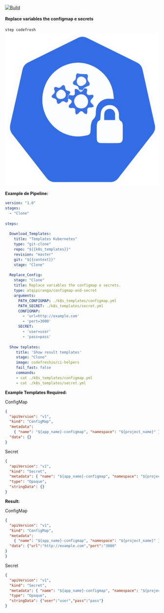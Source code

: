 [![Build](https://github.com/Thiagosnts/configmap-and-secret/actions/workflows/docker-image.yml/badge.svg)](https://github.com/Thiagosnts/configmap-and-secret/actions/workflows/docker-image.yml)


#### Replace variables the configmap e secrets
`step codefresh`
[![Build](icon-3.svg)](https://github.com/Thiagosnts/configmap-and-secret/actions/workflows/docker-image.yml)

**Example de Pipeline:**

```yml
version: "1.0"
stages:
  - "Clone"

steps:
 
  Download_Templates:
    title: "Templates Kubernetes"
    type: "git-clone"
    repo: "${{k8s_templates}}" 
    revision: "master"
    git: "${{context}}"
    stage: "Clone"

  Replace_Config:
    stage: "Clone"
    title: Replace variables the configmap e secrets.
    type: atqipiranga/configmap-and-secret
    arguments:
      PATH_CONFIGMAP: ./k8s_templates/configmap.yml
      PATH_SECRET: ./k8s_templates/secret.yml
      CONFIGMAP:
        - 'url=http://example.com'
        - 'port=3000'
      SECRET:
        - 'user=user'
        - 'pass=pass'
  
  Show teplates:
     title: 'Show result templates'
     stage: "Clone"
     image: codefreshio/ci-helpers
     fail_fast: false
     commands:
     - cat ./k8s_templates/configmap.yml
     - cat ./k8s_templates/secret.yml

```

**Example Templates Required:**

ConfigMap
```json
{
  "apiVersion": "v1",
  "kind": "ConfigMap",
  "metadata":
    { "name": "${app_name}-configmap", "namespace": "${project_name}" },
  "data": {}
}
```

Secret
```json
{
  "apiVersion": "v1",
  "kind": "Secret",
  "metadata": { "name": "${app_name}-configmap", "namespace": "${project_name}" },
  "type": "Opaque",
  "stringData": {}
}
```


**Result:**

ConfigMap
```json
{
  "apiVersion": "v1",
  "kind": "ConfigMap",
  "metadata":
    { "name": "${app_name}-configmap", "namespace": "${project_name}" },
  "data": {"url":"http://example.com","port":"3000"
}
}
```
Secret
```json
{
  "apiVersion": "v1",
  "kind": "Secret",
  "metadata": { "name": "${app_name}-configmap", "namespace": "${project_name}" },
  "type": "Opaque",
  "stringData": {"user":"user","pass":"pass"}
}
```
